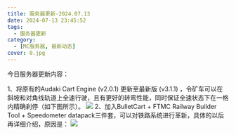 ```yaml
---
title: 服务器更新-2024.07.13
date: 2024-07-13 23:45:52
tags:
  - 服务器更新
category:
  - [MC服务器, 最新动态]
cover: 0.jpg
---
```

今日服务器更新内容：

1、将原有的Audaki Cart Engine (v2.0.1) 更新至最新版 (v3.1.1) ，令矿车可以在斜坡和对角线轨道上全速行驶，且有更好的转弯性能，同时保证全速状态下在一格内精确刹停（如下图所示）。
![](1.png)
2、加入BulletCart + FTMC Railway Builder Tool + Speedometer datapack三件套，可以对铁路系统进行革新，具体的以后再详细介绍，原因是：
![](2.jpg)
